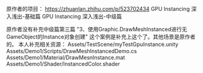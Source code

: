 原作者的项目：
https://zhuanlan.zhihu.com/p/523702434
GPU Instancing 深入浅出-基础篇
GPU Instancing 深入浅出-中级篇


原作者没有补充中级篇第三篇 "3、使用Graphic.DrawMeshInstanced进行无GameObject的Instance对象创建"
这个案例是补充上这个了。其他场景是原作者 的。
本人补充相关资源：
Assets/TestScene/myTestGpuInstance.unity
Assets/Demo1/Scripts/DrawMeshInstancedDemo.cs
Assets/Demo1/Material/DrawMesnInstance.mat
Assets/Demo1/Shader/InstancedColor.shader

